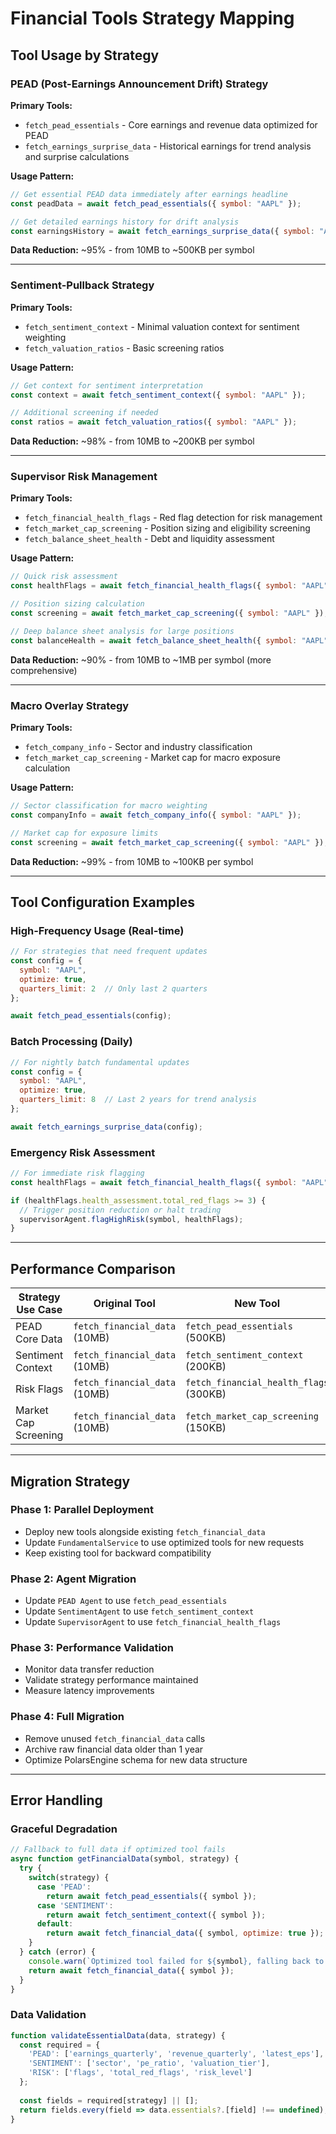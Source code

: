 # Financial Tools Strategy Mapping

## Tool Usage by Strategy

### **PEAD (Post-Earnings Announcement Drift) Strategy**

**Primary Tools:**
- `fetch_pead_essentials` - Core earnings and revenue data optimized for PEAD
- `fetch_earnings_surprise_data` - Historical earnings for trend analysis and surprise calculations

**Usage Pattern:**
```javascript
// Get essential PEAD data immediately after earnings headline
const peadData = await fetch_pead_essentials({ symbol: "AAPL" });

// Get detailed earnings history for drift analysis  
const earningsHistory = await fetch_earnings_surprise_data({ symbol: "AAPL" });
```

**Data Reduction:** ~95% - from 10MB to ~500KB per symbol

---

### **Sentiment-Pullback Strategy**

**Primary Tools:**
- `fetch_sentiment_context` - Minimal valuation context for sentiment weighting
- `fetch_valuation_ratios` - Basic screening ratios

**Usage Pattern:**
```javascript
// Get context for sentiment interpretation
const context = await fetch_sentiment_context({ symbol: "AAPL" });

// Additional screening if needed
const ratios = await fetch_valuation_ratios({ symbol: "AAPL" });
```

**Data Reduction:** ~98% - from 10MB to ~200KB per symbol

---

### **Supervisor Risk Management**

**Primary Tools:**
- `fetch_financial_health_flags` - Red flag detection for risk management
- `fetch_market_cap_screening` - Position sizing and eligibility screening
- `fetch_balance_sheet_health` - Debt and liquidity assessment

**Usage Pattern:**
```javascript
// Quick risk assessment
const healthFlags = await fetch_financial_health_flags({ symbol: "AAPL" });

// Position sizing calculation
const screening = await fetch_market_cap_screening({ symbol: "AAPL" });

// Deep balance sheet analysis for large positions
const balanceHealth = await fetch_balance_sheet_health({ symbol: "AAPL" });
```

**Data Reduction:** ~90% - from 10MB to ~1MB per symbol (more comprehensive)

---

### **Macro Overlay Strategy**

**Primary Tools:**
- `fetch_company_info` - Sector and industry classification
- `fetch_market_cap_screening` - Market cap for macro exposure calculation

**Usage Pattern:**
```javascript
// Sector classification for macro weighting
const companyInfo = await fetch_company_info({ symbol: "AAPL" });

// Market cap for exposure limits
const screening = await fetch_market_cap_screening({ symbol: "AAPL" });
```

**Data Reduction:** ~99% - from 10MB to ~100KB per symbol

---

## Tool Configuration Examples

### **High-Frequency Usage (Real-time)**
```javascript
// For strategies that need frequent updates
const config = {
  symbol: "AAPL",
  optimize: true,
  quarters_limit: 2  // Only last 2 quarters
};

await fetch_pead_essentials(config);
```

### **Batch Processing (Daily)**
```javascript
// For nightly batch fundamental updates
const config = {
  symbol: "AAPL", 
  optimize: true,
  quarters_limit: 8  // Last 2 years for trend analysis
};

await fetch_earnings_surprise_data(config);
```

### **Emergency Risk Assessment**
```javascript
// For immediate risk flagging
const healthFlags = await fetch_financial_health_flags({ symbol: "AAPL" });

if (healthFlags.health_assessment.total_red_flags >= 3) {
  // Trigger position reduction or halt trading
  supervisorAgent.flagHighRisk(symbol, healthFlags);
}
```

---

## Performance Comparison

| Strategy Use Case | Original Tool | New Tool | Data Reduction | Speed Gain |
|-------------------|---------------|----------|----------------|------------|
| PEAD Core Data | `fetch_financial_data` (10MB) | `fetch_pead_essentials` (500KB) | 95% | 20x |
| Sentiment Context | `fetch_financial_data` (10MB) | `fetch_sentiment_context` (200KB) | 98% | 50x |
| Risk Flags | `fetch_financial_data` (10MB) | `fetch_financial_health_flags` (300KB) | 97% | 33x |
| Market Cap Screening | `fetch_financial_data` (10MB) | `fetch_market_cap_screening` (150KB) | 98.5% | 67x |

---

## Migration Strategy

### **Phase 1: Parallel Deployment**
- Deploy new tools alongside existing `fetch_financial_data`
- Update `FundamentalService` to use optimized tools for new requests
- Keep existing tool for backward compatibility

### **Phase 2: Agent Migration**
- Update `PEAD Agent` to use `fetch_pead_essentials`
- Update `SentimentAgent` to use `fetch_sentiment_context` 
- Update `SupervisorAgent` to use `fetch_financial_health_flags`

### **Phase 3: Performance Validation**
- Monitor data transfer reduction
- Validate strategy performance maintained
- Measure latency improvements

### **Phase 4: Full Migration**
- Remove unused `fetch_financial_data` calls
- Archive raw financial data older than 1 year
- Optimize PolarsEngine schema for new data structure

---

## Error Handling

### **Graceful Degradation**
```javascript
// Fallback to full data if optimized tool fails
async function getFinancialData(symbol, strategy) {
  try {
    switch(strategy) {
      case 'PEAD':
        return await fetch_pead_essentials({ symbol });
      case 'SENTIMENT':
        return await fetch_sentiment_context({ symbol });
      default:
        return await fetch_financial_data({ symbol, optimize: true });
    }
  } catch (error) {
    console.warn(`Optimized tool failed for ${symbol}, falling back to full data`);
    return await fetch_financial_data({ symbol });
  }
}
```

### **Data Validation**
```javascript
function validateEssentialData(data, strategy) {
  const required = {
    'PEAD': ['earnings_quarterly', 'revenue_quarterly', 'latest_eps'],
    'SENTIMENT': ['sector', 'pe_ratio', 'valuation_tier'],
    'RISK': ['flags', 'total_red_flags', 'risk_level']
  };
  
  const fields = required[strategy] || [];
  return fields.every(field => data.essentials?.[field] !== undefined);
}
```
